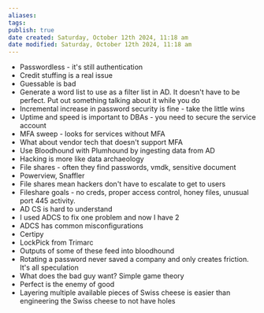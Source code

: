 ```yaml
---
aliases: 
tags: 
publish: true
date created: Saturday, October 12th 2024, 11:18 am
date modified: Saturday, October 12th 2024, 11:18 am
---
```


- Passwordless - it's still authentication
- Credit stuffing is a real issue
- Guessable is bad
- Generate a word list to use as a filter list in AD. It doesn't have to be perfect. Put out something talking about it while you do
- Incremental increase in password security is fine - take the little wins
- Uptime and speed is important to DBAs - you need to secure the service account
- MFA sweep - looks for services without MFA
- What about vendor tech that doesn't support MFA
- Use Bloodhound with Plumhound by ingesting data from AD
- Hacking is more like data archaeology
- File shares - often they find passwords, vmdk, sensitive document
- Powerview, Snaffler
- File shares mean hackers don't have to escalate to get to users
- Fileshare goals - no creds, proper access control, honey files, unusual port 445 activity.
- AD CS is hard to understand
- I used ADCS to fix one problem and now I have 2
- ADCS has common misconfigurations
- Certipy
- LockPick from Trimarc
- Outputs of some of these feed into bloodhound
- Rotating a password never saved a company and only creates friction. It's all speculation
- What does the bad guy want? Simple game theory
- Perfect is the enemy of good
- Layering multiple available pieces of Swiss cheese is easier than engineering the Swiss cheese to not have holes